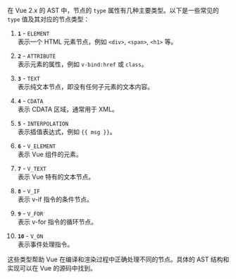在 Vue 2.x 的 AST 中，节点的 `type` 属性有几种主要类型。以下是一些常见的 `type` 值及其对应的节点类型：

1. **`1`** - `ELEMENT`  
   表示一个 HTML 元素节点，例如 `<div>`, `<span>`, `<h1>` 等。

2. **`2`** - `ATTRIBUTE`  
   表示元素的属性，例如 `v-bind:href` 或 `class`。

3. **`3`** - `TEXT`  
   表示纯文本节点，即没有任何子元素的文本内容。

4. **`4`** - `CDATA`  
   表示 CDATA 区域，通常用于 XML。

5. **`5`** - `INTERPOLATION`  
   表示插值表达式，例如 `{{ msg }}`。

6. **`6`** - `V_ELEMENT`  
   表示 Vue 组件的元素。

7. **`7`** - `V_TEXT`  
   表示 Vue 特有的文本节点。

8. **`8`** - `V_IF`  
   表示 v-if 指令的条件节点。

9. **`9`** - `V_FOR`  
   表示 v-for 指令的循环节点。

10. **`10`** - `V_ON`  
    表示事件处理指令。

这些类型帮助 Vue 在编译和渲染过程中正确处理不同的节点。具体的 AST 结构和实现可以在 Vue 的源码中找到。